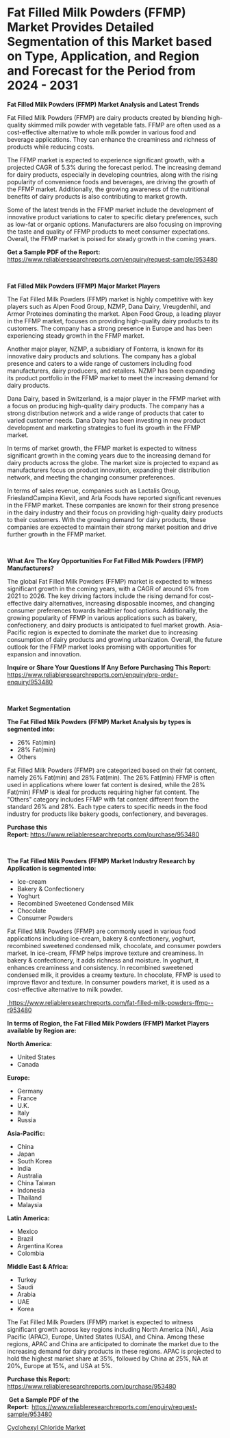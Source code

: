 <p><h1>Fat Filled Milk Powders (FFMP) Market Provides Detailed Segmentation of this Market based on Type, Application, and Region and Forecast for the Period from 2024 - 2031</h1></p><p><strong>Fat Filled Milk Powders (FFMP) Market Analysis and Latest Trends</strong></p>
<p><p>Fat Filled Milk Powders (FFMP) are dairy products created by blending high-quality skimmed milk powder with vegetable fats. FFMP are often used as a cost-effective alternative to whole milk powder in various food and beverage applications. They can enhance the creaminess and richness of products while reducing costs.</p><p>The FFMP market is expected to experience significant growth, with a projected CAGR of 5.3% during the forecast period. The increasing demand for dairy products, especially in developing countries, along with the rising popularity of convenience foods and beverages, are driving the growth of the FFMP market. Additionally, the growing awareness of the nutritional benefits of dairy products is also contributing to market growth.</p><p>Some of the latest trends in the FFMP market include the development of innovative product variations to cater to specific dietary preferences, such as low-fat or organic options. Manufacturers are also focusing on improving the taste and quality of FFMP products to meet consumer expectations. Overall, the FFMP market is poised for steady growth in the coming years.</p></p>
<p><strong>Get a Sample PDF of the Report:&nbsp;</strong> <a href="https://www.reliableresearchreports.com/enquiry/request-sample/953480">https://www.reliableresearchreports.com/enquiry/request-sample/953480</a></p>
<p>&nbsp;</p>
<p><strong>Fat Filled Milk Powders (FFMP) Major Market Players</strong></p>
<p><p>The Fat Filled Milk Powders (FFMP) market is highly competitive with key players such as Alpen Food Group, NZMP, Dana Dairy, Vreugdenhil, and Armor Proteines dominating the market. Alpen Food Group, a leading player in the FFMP market, focuses on providing high-quality dairy products to its customers. The company has a strong presence in Europe and has been experiencing steady growth in the FFMP market.</p><p>Another major player, NZMP, a subsidiary of Fonterra, is known for its innovative dairy products and solutions. The company has a global presence and caters to a wide range of customers including food manufacturers, dairy producers, and retailers. NZMP has been expanding its product portfolio in the FFMP market to meet the increasing demand for dairy products.</p><p>Dana Dairy, based in Switzerland, is a major player in the FFMP market with a focus on producing high-quality dairy products. The company has a strong distribution network and a wide range of products that cater to varied customer needs. Dana Dairy has been investing in new product development and marketing strategies to fuel its growth in the FFMP market.</p><p>In terms of market growth, the FFMP market is expected to witness significant growth in the coming years due to the increasing demand for dairy products across the globe. The market size is projected to expand as manufacturers focus on product innovation, expanding their distribution network, and meeting the changing consumer preferences.</p><p>In terms of sales revenue, companies such as Lactalis Group, FrieslandCampina Kievit, and Arla Foods have reported significant revenues in the FFMP market. These companies are known for their strong presence in the dairy industry and their focus on providing high-quality dairy products to their customers. With the growing demand for dairy products, these companies are expected to maintain their strong market position and drive further growth in the FFMP market.</p></p>
<p>&nbsp;</p>
<p><strong>What Are The Key Opportunities For Fat Filled Milk Powders (FFMP) Manufacturers?</strong></p>
<p><p>The global Fat Filled Milk Powders (FFMP) market is expected to witness significant growth in the coming years, with a CAGR of around 6% from 2021 to 2026. The key driving factors include the rising demand for cost-effective dairy alternatives, increasing disposable incomes, and changing consumer preferences towards healthier food options. Additionally, the growing popularity of FFMP in various applications such as bakery, confectionery, and dairy products is anticipated to fuel market growth. Asia-Pacific region is expected to dominate the market due to increasing consumption of dairy products and growing urbanization. Overall, the future outlook for the FFMP market looks promising with opportunities for expansion and innovation.</p></p>
<p><strong>Inquire or Share Your Questions If Any Before Purchasing This Report:</strong> <a href="https://www.reliableresearchreports.com/enquiry/pre-order-enquiry/953480">https://www.reliableresearchreports.com/enquiry/pre-order-enquiry/953480</a></p>
<p>&nbsp;</p>
<p><strong>Market Segmentation</strong></p>
<p><strong>The Fat Filled Milk Powders (FFMP) Market Analysis by types is segmented into:</strong></p>
<p><ul><li>26% Fat(min)</li><li>28% Fat(min)</li><li>Others</li></ul></p>
<p><p>Fat Filled Milk Powders (FFMP) are categorized based on their fat content, namely 26% Fat(min) and 28% Fat(min). The 26% Fat(min) FFMP is often used in applications where lower fat content is desired, while the 28% Fat(min) FFMP is ideal for products requiring higher fat content. The "Others" category includes FFMP with fat content different from the standard 26% and 28%. Each type caters to specific needs in the food industry for products like bakery goods, confectionery, and beverages.</p></p>
<p><strong>Purchase this Report:&nbsp;</strong><a href="https://www.reliableresearchreports.com/purchase/953480">https://www.reliableresearchreports.com/purchase/953480</a></p>
<p>&nbsp;</p>
<p><strong>The Fat Filled Milk Powders (FFMP) Market Industry Research by Application is segmented into:</strong></p>
<p><ul><li>Ice-cream</li><li>Bakery & Confectionery</li><li>Yoghurt</li><li>Recombined Sweetened Condensed Milk</li><li>Chocolate</li><li>Consumer Powders</li></ul></p>
<p><p>Fat Filled Milk Powders (FFMP) are commonly used in various food applications including ice-cream, bakery & confectionery, yoghurt, recombined sweetened condensed milk, chocolate, and consumer powders market. In ice-cream, FFMP helps improve texture and creaminess. In bakery & confectionery, it adds richness and moisture. In yoghurt, it enhances creaminess and consistency. In recombined sweetened condensed milk, it provides a creamy texture. In chocolate, FFMP is used to improve flavor and texture. In consumer powders market, it is used as a cost-effective alternative to milk powder.</p></p>
<p><a href="https://www.reliableresearchreports.com/fat-filled-milk-powders-ffmp--r953480">&nbsp;https://www.reliableresearchreports.com/fat-filled-milk-powders-ffmp--r953480</a></p>
<p><strong>In terms of Region, the Fat Filled Milk Powders (FFMP) Market Players available by Region are:</strong></p>
<p>
    <p> <strong> North America: </strong>
        <ul>
            <li>United States</li>
            <li>Canada</li>
        </ul>
        </p> 
    <p> <strong> Europe: </strong>
        <ul>
            <li>Germany</li>
            <li>France</li>
            <li>U.K.</li>
            <li>Italy</li>
            <li>Russia</li>
        </ul>
        </p> 
    <p> <strong> Asia-Pacific: </strong>
        <ul>
            <li>China</li>
            <li>Japan</li>
            <li>South Korea</li>
            <li>India</li>
            <li>Australia</li>
            <li>China Taiwan</li>
            <li>Indonesia</li>
            <li>Thailand</li>
            <li>Malaysia</li>
        </ul>
        </p> 
    <p> <strong> Latin America: </strong>
        <ul>
            <li>Mexico</li>
            <li>Brazil</li>
            <li>Argentina Korea</li>
            <li>Colombia</li>
        </ul>
        </p> 
    <p> <strong> Middle East & Africa: </strong>
        <ul>
            <li>Turkey</li>
            <li>Saudi</li>
            <li>Arabia</li>
            <li>UAE</li>
            <li>Korea</li>
        </ul>
    </p>
    </p>
<p><p>The Fat Filled Milk Powders (FFMP) market is expected to witness significant growth across key regions including North America (NA), Asia Pacific (APAC), Europe, United States (USA), and China. Among these regions, APAC and China are anticipated to dominate the market due to the increasing demand for dairy products in these regions. APAC is projected to hold the highest market share at 35%, followed by China at 25%, NA at 20%, Europe at 15%, and USA at 5%.</p></p>
<p><strong>Purchase this Report: </strong><a href="https://www.reliableresearchreports.com/purchase/953480">https://www.reliableresearchreports.com/purchase/953480</a></p>
<p>&nbsp;<strong>Get a Sample PDF of the Report:&nbsp;&nbsp;</strong><a href="https://www.reliableresearchreports.com/enquiry/request-sample/953480">https://www.reliableresearchreports.com/enquiry/request-sample/953480</a></p>
<p><strong></strong></p>
<p><p><a href="https://chivalrous-flock-a86.notion.site/Cyclohexyl-Chloride-Market-Research-Report-Provides-thorough-Industry-Overview-which-offers-an-In-D-f4af6fd4a677400faeb3dd98327dafe0">Cyclohexyl Chloride Market</a></p></p>